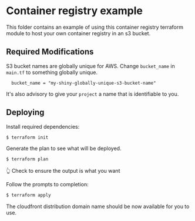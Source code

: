 # Container registry example

This folder contains an example of using this container registry terraform
module to host your own container registry in an s3 bucket.

## Required Modifications

S3 bucket names are globally unique for AWS. Change `bucket_name` in `main.tf`
to something globally unique.

```hcl
  bucket_name = "my-shiny-globally-unique-s3-bucket-name"
```

It's also advisory to give your `project` a name that is identifiable to you.

## Deploying

Install required dependencies:

```sh
$ terraform init
```

Generate the plan to see what will be deployed.

```sh
$ terraform plan
```

👆 Check to ensure the output is what you want

Follow the prompts to completion:

```sh
$ terraform apply
```

The cloudfront distribution domain name should be now available for you to use.

